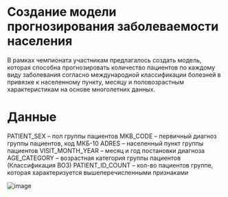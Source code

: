 # Создание модели прогнозирования заболеваемости населения

В рамках чемпионата участникам предлагалось создать модель, которая способна прогнозировать количество пациентов по каждому виду заболевания согласно международной классификации болезней в привязке к населенному пункту, месяцу и половозрастным характеристикам на основе многолетних данных.

# Данные
PATIENT_SEX – пол группы пациентов
MKB_CODE – первичный диагноз группы пациентов, код МКБ-10
ADRES – населенный пункт группы пациентов
VISIT_MONTH_YEAR – месяц и год постановки диагноза
AGE_CATEGORY – возрастная категория группы пациентов (Классификация ВОЗ)
PATIENT_ID_COUNT – кол-во пациентов группе, которая характеризуется вышеперечисленными признаками

![image](https://user-images.githubusercontent.com/91266802/187090404-d7055ada-b5c7-43df-8cf5-da33cc4e66ae.png)

